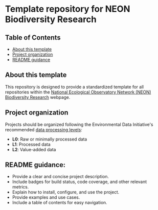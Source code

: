 # Template repository for NEON Biodiversity Research

## Table of Contents
- [About this template](#About-this-template)
- [Project organization](#Project-organization)
- [README guidance](#README-guidance)

## About this template 
This repository is designed to provide a standardized template for all repositories within the [National Ecological Observatory Network (NEON) Biodiversity Research](https://github.com/NEON-biodiversity) webpage. 

## Project organization 
Projects should be organized following the Environmental Data Initiative's recommended [data processing levels](https://edirepository.org/resources/cleaning-data-and-quality-control):
- **L0**: Raw or minimally processed data
- **L1**: Processed data 
- **L2**: Value-added data 

## README guidance: 
- Provide a clear and concise project description.
- Include badges for build status, code coverage, and other relevant metrics.
- Explain how to install, configure, and use the project.
- Provide examples and use cases.
- Include a table of contents for easy navigation.


